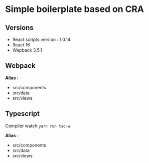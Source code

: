 # Simple boilerplate based on CRA


## Versions 
- React scripts version : 1.0.14
- React 16
- Wepback 3.5.1


## Webpack

__Alias__ : 
- src/components
- src/data
- src/views


## Typescript


Compiler watch `yarn run tsc-w`

__Alias__ : 
- src/components
- src/data
- src/views
